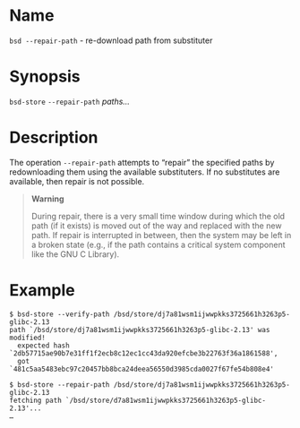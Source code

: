 # Name

`bsd --repair-path` - re-download path from substituter

# Synopsis

`bsd-store` `--repair-path` *paths…*

# Description

The operation `--repair-path` attempts to “repair” the specified paths
by redownloading them using the available substituters. If no
substitutes are available, then repair is not possible.

> **Warning**
>
> During repair, there is a very small time window during which the old
> path (if it exists) is moved out of the way and replaced with the new
> path. If repair is interrupted in between, then the system may be left
> in a broken state (e.g., if the path contains a critical system
> component like the GNU C Library).

# Example

```console
$ bsd-store --verify-path /bsd/store/dj7a81wsm1ijwwpkks3725661h3263p5-glibc-2.13
path `/bsd/store/dj7a81wsm1ijwwpkks3725661h3263p5-glibc-2.13' was modified!
  expected hash `2db57715ae90b7e31ff1f2ecb8c12ec1cc43da920efcbe3b22763f36a1861588',
  got `481c5aa5483ebc97c20457bb8bca24deea56550d3985cda0027f67fe54b808e4'

$ bsd-store --repair-path /bsd/store/dj7a81wsm1ijwwpkks3725661h3263p5-glibc-2.13
fetching path `/bsd/store/d7a81wsm1ijwwpkks3725661h3263p5-glibc-2.13'...
…
```

